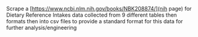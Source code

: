 Scrape a [https://www.ncbi.nlm.nih.gov/books/NBK208874/](nih page) for Dietary Reference Intakes data
collected from 9 different tables then formats then into csv files to provide a standard format for
this data for further analysis/engineering
